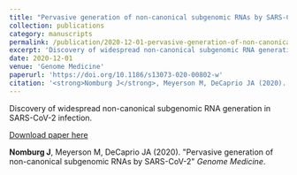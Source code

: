 ```yaml
---
title: "Pervasive generation of non-canonical subgenomic RNAs by SARS-CoV-2"
collection: publications
category: manuscripts
permalink: /publication/2020-12-01-pervasive-generation-of-non-canonical-subgenomic-r
excerpt: 'Discovery of widespread non-canonical subgenomic RNA generation in SARS-CoV-2 infection.'
date: 2020-12-01
venue: 'Genome Medicine'
paperurl: 'https://doi.org/10.1186/s13073-020-00802-w'
citation: '<strong>Nomburg J</strong>, Meyerson M, DeCaprio JA (2020). "Pervasive generation of non-canonical subgenomic RNAs by SARS-CoV-2" <i>Genome Medicine</i>.'
---
```


Discovery of widespread non-canonical subgenomic RNA generation in SARS-CoV-2 infection.

<a href='https://doi.org/10.1186/s13073-020-00802-w'>Download paper here</a>

<strong>Nomburg J</strong>, Meyerson M, DeCaprio JA (2020). "Pervasive generation of non-canonical subgenomic RNAs by SARS-CoV-2" <i>Genome Medicine</i>.

